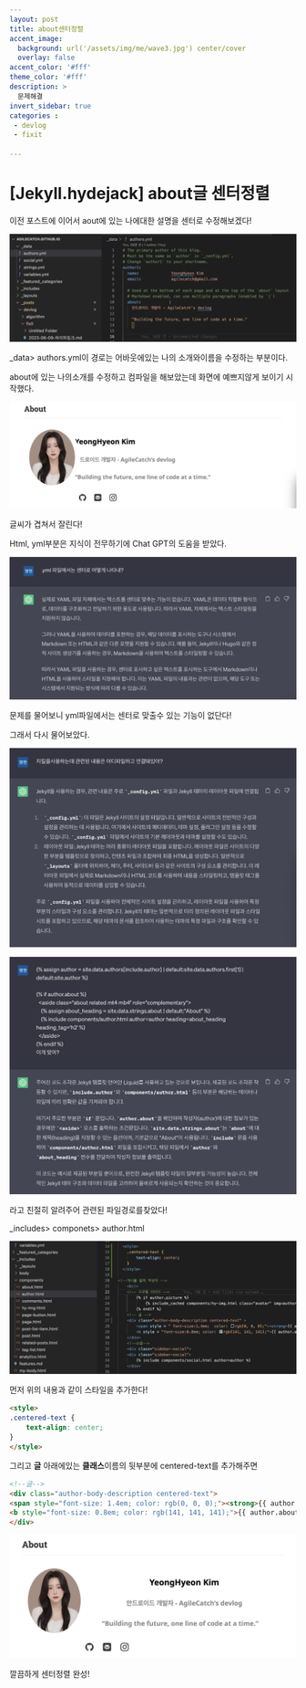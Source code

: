 ```yaml
---
layout: post
title: about센터정렬
accent_image: 
  background: url('/assets/img/me/wave3.jpg') center/cover
  overlay: false
accent_color: '#fff'
theme_color: '#fff'
description: >
  문제해결
invert_sidebar: true
categories :
 - devlog	
 - fixit

---
```


# [Jekyll.hydejack] about글 센터정렬



이전 포스트에 이어서 aout에 있는 나에대한 설명을 센터로 수정해보겠다!

![image-20230613190948774](../../../assets/img/blog/image-20230613190948774.png)

_data> authors.yml이 경로는 어바웃에있는 나의 소개와이름을 수정하는 부분이다.

about에 있는 나의소개를 수정하고 컴파일을 해보았는데 화면에 예쁘지않게 보이기 시작했다.

![image-20230613193438295](../../../assets/img/blog/fixit/image-20230613193438295.png)

글씨가 겹쳐서 잘린다!



Html, yml부분은 지식이 전무하기에 Chat GPT의 도움을 받았다.

![image-20230613193945045](../../../assets/img/blog/fixit/image-20230613193945045.png)

문제를 물어보니 yml파일에서는 센터로 맞출수 있는 기능이 없단다!

그래서 다시 물어보았다.



![image-20230613194754383](../../../assets/img/blog/fixit/image-20230613194754383.png)

![image-20230613194818742](../../../assets/img/blog/fixit/image-20230613194818742.png)

라고 친절히 알려주어 관련된 파일경로를찾았다!

_includes> componets> author.html

![image-20230613193608578](../../../assets/img/blog/fixit/image-20230613193608578.png)



먼저 위의 내용과 같이 스타일을 추가한다!

```html
<style>
.centered-text {
    text-align: center;
}
</style>
```

그리고 **글**  아래에있는 **클래스**이름의 뒷부분에 centered-text를 추가해주면 

```html
<!--글-->
<div class="author-body-description centered-text">
<span style="font-size: 1.4em; color: rgb(0, 0, 0);"><strong>{{ author.name | markdownify }}</strong></span>
<b style="font-size: 0.8em; color: rgb(141, 141, 141);">{{ author.about | markdownify }}</b>
</div>
```



![image-20230613200300140](../../../assets/img/blog/fixit/image-20230613200300140.png)

깔끔하게 센터정렬 완성!